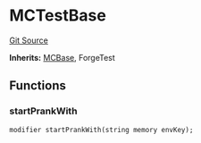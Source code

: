 # MCTestBase
[Git Source](https://github.com/metacontract/mc/blob/7db22f6d7abc05705d21c7601fb406ca49c18557/src/devkit/MCBase.sol)

**Inherits:**
[MCBase](../Flattened.sol/abstract.MCBase.md), ForgeTest


## Functions
### startPrankWith


```solidity
modifier startPrankWith(string memory envKey);
```

